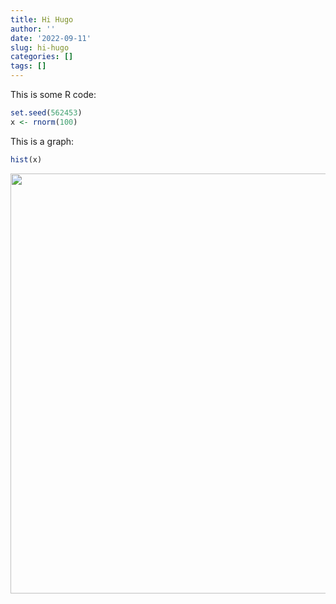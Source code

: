 ```yaml
---
title: Hi Hugo
author: ''
date: '2022-09-11'
slug: hi-hugo
categories: []
tags: []
---
```


This is some R code:


```r
set.seed(562453)
x <- rnorm(100)
```

This is a graph:


```r
hist(x)
```

<img src="{{< blogdown/postref >}}index_files/figure-html/unnamed-chunk-2-1.png" width="672" />
